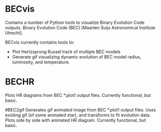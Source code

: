 # BECvis
Contains a number of Python tools to visualize Binary Evolution Code outputs.
Binary Evolution Code (BEC) [Maarten Suijs Astronomical Institute Utrecht].

BECvis currently contains tools to:
- Plot Hertzsprung Russel track of multiple BEC models
- Generate gif visualizing dynamic evolution of BEC model radius, luminosity, and temperature.

# BECHR
Plots HR diagrams from BEC *.plot1 output files.
Currently functional, but basic.

#BEC2gif
Generates gif animated image from BEC *.plot1 output files.
Uses existing gif (of some animated star), and transforms to fit evolution data.
Plots side by side with animated HR diagram.
Currently functional, but basic.
